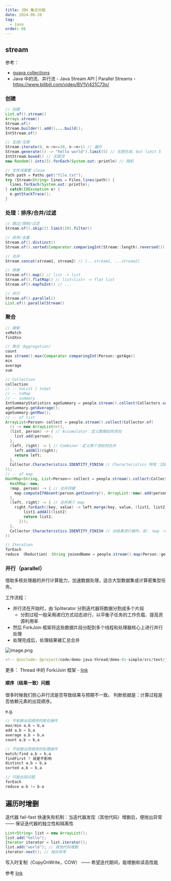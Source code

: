 ```yaml
---
title: JDK 集合功能
date: 2024-06-28
tag:
  - java
order: 66
---
```


## stream

参考：

- [guava collections](./sdk-toolkit-guava.md)
- Java 中的流、并行流 - Java Stream API | Parallel Streams - https://www.bilibili.com/video/BV1Vi421C73n/

### 创建

```java
// 创建
List.of().stream()
Arrays.stream()
Stream.of()
Stream.builder().add()....build();
IntStream.of()

// 生成/无限
Stream.iterate(0, n->n<=10, n->n+1) // 遍历
Stream.generate(() -> "hello world").limit(5) // 无限生成，but limit 5
IntStream.boxed() // 无限流
new Random().ints(5).forEach(System.out::println) // 随机

// 文件流需要 close
Path path = Paths.get("file.txt");
try (Stream<String> lines = Files.lines(path)) {
  lines.forEach(System.out::println);
} catch(IOException e) {
  e.getStackTrace();
}

```

### 处理：排序/合并/过滤

```java
// 跳过/限制/过滤
Stream.of().skip(2).limit(20).filter()

// 排序/去重
Stream.of().distinct()
Stream.of().sorted(Comparator.comparingInt(Stream::length).reversed())

// 合并
Stream.concat(stream1, stream2) // [...stream1, ...stream2]

// 转换
Stream.of().map() // list -> list
Stream.of().flatMap() // list<list> -> flat list
Stream.of().mapToInt() // ...

// 并行
Stream.of().parallel()
List.of().parallelStream()
```

### 聚合

```java
// 搜索
xxMatch
findXxx

// 聚合（Aggregation）
count
max straem().max(Comparator.comparingInt(Person::getAge))
min
average
sum

// Collection
collection
// -- toList / toSet
// -- toMap
// -- summary
IntSummaryStatistics ageSummary = people.stream().collect(Collectors.summarizingInt(Person::getAge));
ageSummary.getAverage();
ageSummary.getMax();
// -- of list
ArrayList<Person> collect = people.stream().collect(Collector.of(
  () -> new ArrayList<>(),
  (list, person) -> { // Accumulator：定义数据如何添加
    list.add(person);
  },
  (left, right) -> { // Combiner：定义两个流如何合并
    left.addAll(right);
    return left;
  },
  Collector.Characteristics.IDENTITY_FINISH // Characteristics 特性：IDENTITY_FINISH=累加器结果作为最终结果，无需通过额外的Finisher完成器、CONCURRENT、UNORDERED
));
// -- of map
HashMap<String, List<Person>> collect = people.stream().collect(Collector.of(
  HashMap::new,
  (map, person) -> { // 合并同键
    map.computeIfAbsent(person.getCountry(), ArrayList::new).add(person);
  },
  (left, right) -> { // 合并两个 map
    right.forEach((key, value) -> left.merge(key, value, (list1, list2) -> {
        list1.addAll(list2)
        return list1;
      }));
  },
  Collector.Characteristics.IDENTITY_FINISH // 对结果进行操作，如： map -> map.size() 返回 int
))

// Iteration
forEach
reduce （Reduction） String joinedName = people.stream().map(Person::getName).reduce("", (a, b) -> a + "," + b);
```

### 并行（parallel）

借助多核处理器的并行计算能力，加速数据处理，适合大型数据集或计算密集型任务。

工作流程：

- 并行流在开始时，由 Spliterator 分割迭代器将数据分割成多个片段
  - 分割过程一般采用递归方式动态进行，以平衡子任务的工作负载、提高资源利用率
- 然后 ForkJoin 框架将这些数据片段分配到多个线程和处理器核心上进行并行处理
- 处理完成后，处理结果被汇总合并

![image.png](https://s2.loli.net/2024/06/30/j48CsFxPeWai9fZ.png)

```java
<!-- @include: @project/code/demo-java-thread/demo-01-simple/src/test/java/org/example/thread/CollectionParallelTest.java -->
```

更多： Thread 中的 Fork/Join 框架 - [link](./jdk-thread.md)

#### 顺序（结果一致）问题

很多时候我们担心并行流是否导致结果与预期不一致。
判断依据是：计算过程是否依赖元素的出现顺序。

e.g.

```java
// 不依赖出现顺序的聚合操作
max/min a,b = b,a
add a,b = b,a
average a,b = b,a
count a,b = b,a

// 不依赖出现顺序的处理操作
match/find a,b = b,a
findFirst ? 说是不影响
distinct a,b = b,a
sorted a,b = b,a

// 可能出现问题
forEach
reduce a-b != b-a
```

## 遍历时增删

迭代器 fail-fast 快速失败机制：当迭代器发现（其他代码）增删后，便抛出异常 —— 保证迭代器的独立性和隔离性

```java
List<String> list = new ArrayList();
list.add("hello");
Iterator iterator = list.iterator();
list.add("world"); // 其他代码增删
iterator.next(); // 抛出异常
```

写入时复制（CopyOnWrite，COW） —— 希望迭代期间，能增删和读高性能

参考 [link](./jdk-thread.md)

